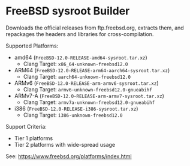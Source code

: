 # FreeBSD sysroot Builder

Downloads the official releases from ftp.freebsd.org, extracts them, and
repackages the headers and libraries for cross-compilation.

Supported Platforms:
- amd64 (`FreeBSD-12.0-RELEASE-amd64-sysroot.tar.xz`)
  - Clang Target: `x86_64-unknown-freebsd12.0`
- ARM64 (`FreeBSD-12.0-RELEASE-arm64-aarch64-sysroot.tar.xz`)
  - Clang Target: `aarch64-unknown-freebsd12.0`
- ARMv6 (`FreeBSD-12.0-RELEASE-arm-armv6-sysroot.tar.xz`)
  - Clang Target: `armv6-unknown-freebsd12.0-gnueabihf`
- ARMv7-A (`FreeBSD-12.0-RELEASE-arm-armv7-sysroot.tar.xz`)
  - Clang Target: `armv7a-unknown-freebsd12.0-gnueabihf`
- i386 (`FreeBSD-12.0-RELEASE-i386-sysroot.tar.xz`)
  - Clang Target: `i386-unknown-freebsd12.0`

Support Criteria:
- Tier 1 platforms
- Tier 2 platforms with wide-spread usage

See: https://www.freebsd.org/platforms/index.html
